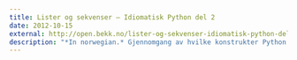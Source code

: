 ```yaml
---
title: Lister og sekvenser — Idiomatisk Python del 2
date: 2012-10-15
external: http://open.bekk.no/lister-og-sekvenser-idiomatisk-python-del-2/
description: "*In norwegian.* Gjennomgang av hvilke konstrukter Python tilbyr for å jobbe med sekvenser av data, og hvordan disse kan brukes på en mest mulig idomatisk måte."
---
```

